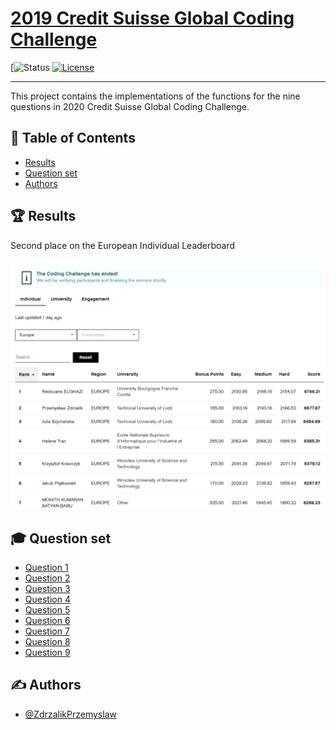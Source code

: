 # [2019 Credit Suisse Global Coding Challenge](https://www.credit-suisse.com/pwp/hr/en/codingchallenge/#/)


[![Status](https://img.shields.io/badge/status-finished-%2300b4f0.svg)
[![License](https://img.shields.io/badge/license-MIT-blue.svg)](LICENSE.md)

</div>

---

<p align="left"> 
This project contains the implementations of the functions for the nine questions in 2020 Credit Suisse Global Coding Challenge. 
    <br> 
</p>

## 📝 Table of Contents
- [Results](#results)
- [Question set](#question_set)
- [Authors](#authors)

## 🏆 Results <a name = "results"></a>

Second place on the European Individual Leaderboard

<div align="center">
    <img src="https://github.com/ZdrzalikPrzemyslaw/2020-Credit-Suisse-Global-Coding-Challenge/blob/master/Results/Europe.png" alt="result_page" >
</div>


## 🎓 Question set <a name = "question_set"></a>

- [Question 1](https://github.com/ZdrzalikPrzemyslaw/2020-Credit-Suisse-Global-Coding-Challenge/tree/master/Question1)
- [Question 2](https://github.com/ZdrzalikPrzemyslaw/2020-Credit-Suisse-Global-Coding-Challenge/tree/master/Question2)
- [Question 3](https://github.com/ZdrzalikPrzemyslaw/2020-Credit-Suisse-Global-Coding-Challenge/tree/master/Question3)
- [Question 4](https://github.com/ZdrzalikPrzemyslaw/2020-Credit-Suisse-Global-Coding-Challenge/tree/master/Question4)
- [Question 5](https://github.com/ZdrzalikPrzemyslaw/2020-Credit-Suisse-Global-Coding-Challenge/tree/master/Question5)
- [Question 6](https://github.com/ZdrzalikPrzemyslaw/2020-Credit-Suisse-Global-Coding-Challenge/tree/master/Question6)
- [Question 7](https://github.com/ZdrzalikPrzemyslaw/2020-Credit-Suisse-Global-Coding-Challenge/tree/master/Question7)
- [Question 8](https://github.com/ZdrzalikPrzemyslaw/2020-Credit-Suisse-Global-Coding-Challenge/tree/master/Question8)
- [Question 9](https://github.com/ZdrzalikPrzemyslaw/2020-Credit-Suisse-Global-Coding-Challenge/tree/master/Question9)

## ✍️ Authors <a name = "authors"></a>

- [@ZdrzalikPrzemyslaw](https://github.com/ZdrzalikPrzemyslaw)
